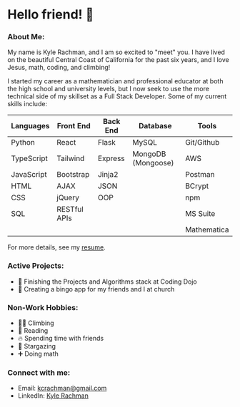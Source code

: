 # Hello friend! 👋

### About Me:
My name is Kyle Rachman, and I am so excited to "meet" you. I have lived on the beautiful Central Coast of California for the past six years, and I love Jesus, math, coding, and climbing!

I started my career as a mathematician and professional educator at both the high school and university levels, but I now seek to use the more technical side of my skillset as a Full Stack Developer. Some of my current skills include:

| Languages | Front End | Back End | Database | Tools |
|-----------|-----------|----------|----------|----------|
| Python | React | Flask | MySQL | Git/Github |
| TypeScript | Tailwind | Express | MongoDB (Mongoose) | AWS |
| JavaScript | Bootstrap | Jinja2 | | Postman |
| HTML | AJAX | JSON | | BCrypt |
| CSS | jQuery | OOP | | npm |
| SQL | RESTful APIs | | | MS Suite |
| | | | | Mathematica |

For more details, see my [resume](https://drive.google.com/file/d/1Q98KLwEXkBorhx7KFSl6L0-63JhAwfUd/view?usp=sharing).

### Active Projects:
- 🥷 Finishing the Projects and Algorithms stack at Coding Dojo
- 🎲 Creating a bingo app for my friends and I at church

### Non-Work Hobbies:
- 🧗‍♂️ Climbing
- 📖 Reading
- 🔥 Spending time with friends
- 🌟 Stargazing
- ➕ Doing math

### Connect with me:
- Email: [kcrachman@gmail.com](mailto:kcrachman@gmail.com)
- LinkedIn: [Kyle Rachman](https://www.linkedin.com/in/kyle-rachman/)


<!--
**Kyle-Rachman/kyle-rachman** is a ✨ _special_ ✨ repository because its `README.md` (this file) appears on your GitHub profile.

Here are some ideas to get you started:

- 🔭 I’m currently working on ...
- 🌱 I’m currently learning ...
- 👯 I’m looking to collaborate on ...
- 🤔 I’m looking for help with ...
- 💬 Ask me about ...
- 📫 How to reach me: ...
- 😄 Pronouns: ...
- ⚡ Fun fact: ...
-->

